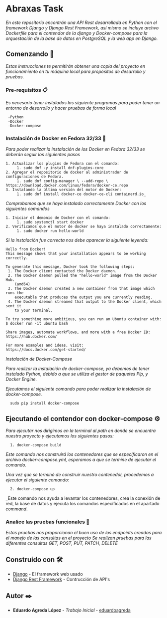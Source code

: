 # Abraxas Task

_En este repositorio encontrán una API Rest desarrollada en Python con el framework Django y Django Rest Framework, así mismo se incluye archvo Dockerfile
para el contendor de la django y Docker-compose para la orquestación de la base de datos en PostgreSQL y la web app en Django._

## Comenzando 🚀

_Estas instrucciones te permitirán obtener una copia del proyecto en funcionamiento en tu máquina local para propósitos de desarrollo y pruebas._


### Pre-requisitos 📋

_Es necesario tener instalados los siguiente programas para poder tener un entorno de desarrollo y hacer pruebas de forma local_

```
 -Python
 -Docker
 -Docker-compose
```

### Instalación de Docker en Fedora 32/33 🔧

_Para poder realizar la instalación de los Docker en Fedora 32/33 se deberán seguir los siguientes pasos_


```
1. Actualizar los plugins de Fedora con el comando:
     1. sudo dnf -y install dnf-plugins-core
2. Agregar el repositorio de docker al administrador de configuraciones de Fedora.
     1. sudo dnf config-manager \ --add-repo \ https://download.docker.com/linux/fedora/docker-ce.repo
3. Instalando la última versión del motor de Docker:
     1. sudo dnf install docker-ce docker-ce-cli containerd.io_
```

_Comprobamos que se haya instalado correctamente Docker con los siguientes comandos_

```
1. Iniciar el demonio de Docker con el comando:
     1. sudo systemctl start docker
2. Verificamos que el motor de docker se haya instalado correctamente:
     1. sudo docker run hello-world
```

_Si la instalación fue correcta nos debe aparecer la siguiente leyenda:_

```
Hello from Docker!
This message shows that your installation appears to be working correctly.

To generate this message, Docker took the following steps:
 1. The Docker client contacted the Docker daemon.
 2. The Docker daemon pulled the "hello-world" image from the Docker Hub.
    (amd64)
 3. The Docker daemon created a new container from that image which runs the
    executable that produces the output you are currently reading.
 4. The Docker daemon streamed that output to the Docker client, which sent it
    to your terminal.

To try something more ambitious, you can run an Ubuntu container with:
$ docker run -it ubuntu bash

Share images, automate workflows, and more with a free Docker ID:
https://hub.docker.com/

For more examples and ideas, visit:
https://docs.docker.com/get-started/
```

_Instalación de Docker-Compose_

_Para realizar la instalación de docker-compose, ya debemos de tener instalado Python, debido a que se utiliza el gestor de paquetes Pip, y Docker Engine._

_Ejecutamos el siguiente comando para poder realizar la instalación de docker-compose._

```
  sudo pip install docker-compose
```

## Ejecutando el contendor con docker-compose ⚙️

_Para ejecutar nos dirigimos en la terminal al path en donde se encuentra nuestro proyecto y ejecutamos los siguientes pasos:_

```
  1. docker-compose build
```

_Este comando nos construirá los contenedores que se especificaron en el archivo docker-compose.yml, esperamos a que se termine de ejecutar el comando._

_Una vez que se terminó de construir nuestro contenedor, procedemos a ejecutar el siguiente comando:_

```
  2. docker-compose up
```

_Este comando nos ayuda a levantar los contenedores, crea la conexión de red, la base de datos y ejecuta los comandos especificados en el apartado *command*.

### Analice las pruebas funcionales 🔩

_Estas pruebas nos proporcionan el buen uso de los endpoints creados para el manejo de las consultas en el proyecto_
_Se realizan pruebas para las diferentes consultas GET, POST, PUT, PATCH, DELETE_

## Construido con 🛠️

* [Django](https://docs.djangoproject.com/) - El framework web usado
* [Django Rest Framework](https://www.django-rest-framework.org/) - Contrucción de API's

## Autor ✒️

* **Eduardo Agreda López** - *Trabajo Inicial* - [eduardoagreda](https://github.com/eduardoagreda)
